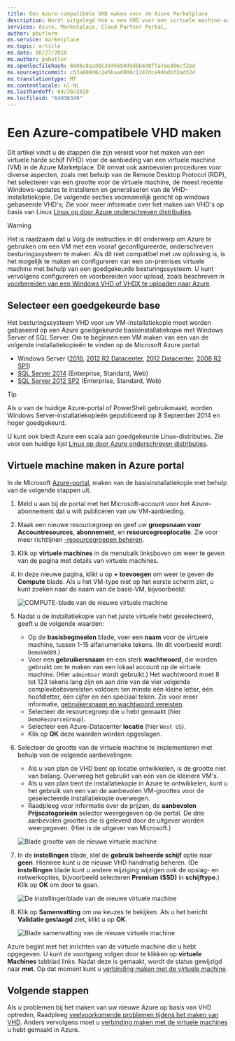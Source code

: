 ```yaml
---
title: Een Azure-compatibele VHD maken voor de Azure Marketplace
description: Wordt uitgelegd hoe u een VHD voor een virtuele machine-aanbieding maken in de Azure Marketplace.
services: Azure, Marketplace, Cloud Partner Portal,
author: pbutlerm
ms.service: marketplace
ms.topic: article
ms.date: 08/27/2018
ms.author: pabutler
ms.openlocfilehash: 6886c8a2ddc3345650d9dbb4d8ffa7eed86cf2bd
ms.sourcegitcommit: c53a800d6c2e5baad800c1247dce94bdbf2ad324
ms.translationtype: MT
ms.contentlocale: nl-NL
ms.lasthandoff: 04/30/2019
ms.locfileid: "64938349"
---
```

# <a name="create-an-azure-compatible-vhd"></a>Een Azure-compatibele VHD maken

Dit artikel vindt u de stappen die zijn vereist voor het maken van een virtuele harde schijf (VHD) voor de aanbieding van een virtuele machine (VM) in de Azure Marketplace.  Dit omvat ook aanbevolen procedures voor diverse aspecten, zoals met behulp van de Remote Desktop Protocol (RDP), het selecteren van een grootte voor de virtuele machine, de meest recente Windows-updates te installeren en generaliseren van de VHD-installatiekopie.  De volgende secties voornamelijk gericht op windows gebaseerde VHD's; Zie voor meer informatie over het maken van VHD's op basis van Linux [Linux op door Azure onderschreven distributies](../../../virtual-machines/linux/endorsed-distros.md). 

> [!WARNING]
> Het is raadzaam dat u Volg de instructies in dit onderwerp om Azure te gebruiken om een VM met een vooraf geconfigureerde, onderschreven besturingssysteem te maken.  Als dit niet compatibel met uw oplossing is, is het mogelijk te maken en configureren van een on-premises virtuele machine met behulp van een goedgekeurde besturingssysteem.  U kunt vervolgens configureren en voorbereiden voor upload, zoals beschreven in [voorbereiden van een Windows VHD of VHDX te uploaden naar Azure](https://docs.microsoft.com/azure/virtual-machines/windows/prepare-for-upload-vhd-image).


## <a name="select-an-approved-base"></a>Selecteer een goedgekeurde base
Het besturingssysteem VHD voor uw VM-installatiekopie moet worden gebaseerd op een Azure goedgekeurde basisinstallatiekopie met Windows Server of SQL Server.
Om te beginnen een VM maken van een van de volgende installatiekopieën te vinden op de Microsoft Azure portal:

-   Windows Server ([2016](https://www.microsoft.com/evalcenter/evaluate-windows-server-2016), [2012 R2 Datacenter](https://azure.microsoft.com/marketplace/partners/microsoft/windowsserver2012r2datacenter/), [2012 Datacenter](https://azure.microsoft.com/marketplace/partners/microsoft/windowsserver2012datacenter/), [2008 R2 SP1](https://azure.microsoft.com/marketplace/partners/microsoft/windowsserver2008r2sp1/))
-   [SQL Server 2014](https://docs.microsoft.com/azure/virtual-machines/windows/sql/virtual-machines-windows-sql-server-pricing-guidance) (Enterprise, Standard, Web)
-   [SQL Server 2012 SP2](https://docs.microsoft.com/azure/virtual-machines/windows/sql/virtual-machines-windows-sql-server-pricing-guidance) (Enterprise, Standard, Web)

> [!TIP]
> Als u van de huidige Azure-portal of PowerShell gebruikmaakt, worden Windows Server-installatiekopieën gepubliceerd op 8 September 2014 en hoger goedgekeurd.

U kunt ook biedt Azure een scala aan goedgekeurde Linux-distributies.  Zie voor een huidige lijst [Linux op door Azure onderschreven distributies](https://docs.microsoft.com/azure/virtual-machines/linux/endorsed-distros).


## <a name="create-vm-in-the-azure-portal"></a>Virtuele machine maken in Azure portal 

In de Microsoft [Azure-portal](https://ms.portal.azure.com/), maken van de basisinstallatiekopie met behulp van de volgende stappen uit.

1. Meld u aan bij de portal met het Microsoft-account voor het Azure-abonnement dat u wilt publiceren van uw VM-aanbieding.
2. Maak een nieuwe resourcegroep en geef uw **groepsnaam voor Accountresources**, **abonnement**, en **resourcegroeplocatie**.  Zie voor meer richtlijnen [-resourcegroepen beheren](https://docs.microsoft.com/azure/azure-resource-manager/resource-group-portal).
3. Klik op **virtuele machines** in de menubalk linksboven om weer te geven van de pagina met details van virtuele machines. 
4. In deze nieuwe pagina, klikt u op **+ toevoegen** om weer te geven de **Compute** blade.  Als u het VM-type niet op het eerste scherm ziet, u kunt zoeken naar de naam van de basis-VM, bijvoorbeeld:

    ![COMPUTE-blade van de nieuwe virtuele machine](./media/publishvm_014.png)

5. Nadat u de installatiekopie van het juiste virtuele hebt geselecteerd, geeft u de volgende waarden:
   * Op de **basisbeginselen** blade, voer een **naam** voor de virtuele machine, tussen 1-15 alfanumerieke tekens. (In dit voorbeeld wordt `DemoVm009`.)
   * Voer een **gebruikersnaam** en een sterk **wachtwoord**, die worden gebruikt om te maken van een lokaal account op de virtuele machine.  (Hier `adminUser` wordt gebruikt.)  Het wachtwoord moet 8 tot 123 tekens lang zijn en aan drie van de vier volgende complexiteitsvereisten voldoen: ten minste één kleine letter, één hoofdletter, één cijfer en één speciaal teken. Zie voor meer informatie, [gebruikersnaam en wachtwoord vereisten](https://docs.microsoft.com/azure/virtual-machines/virtual-machines-windows-faq#what-are-the-username-requirements-when-creating-a-vm).
   * Selecteer de resourcegroep die u hebt gemaakt (hier `DemoResourceGroup`).
   * Selecteer een Azure-Datacenter **locatie** (hier `West US`).
   * Klik op **OK** deze waarden worden opgeslagen. 

6. Selecteer de grootte van de virtuele machine te implementeren met behulp van de volgende aanbevelingen:
   * Als u van plan de VHD bent op locatie ontwikkelen, is de grootte niet van belang. Overweeg het gebruikt van een van de kleinere VM's.
   * Als u van plan bent de installatiekopie in Azure te ontwikkelen, kunt u het gebruik van een van de aanbevolen VM-groottes voor de geselecteerde installatiekopie overwegen.
   * Raadpleeg voor informatie over de prijzen, de **aanbevolen Prijscategorieën** selector weergegeven op de portal. De drie aanbevolen groottes die is geleverd door de uitgever worden weergegeven. (Hier is de uitgever van Microsoft.)

   ![Blade grootte van de nieuwe virtuele machine](./media/publishvm_015.png)

7. In de **instellingen** blade, stel de **gebruik beheerde schijf** optie naar **geen**.  Hiermee kunt u de nieuwe VHD handmatig beheren. (De **instellingen** blade kunt u andere wijziging wijzigen ook de opslag- en netwerkopties, bijvoorbeeld selecteren **Premium (SSD)** in **schijftype**.)  Klik op **OK** om door te gaan.

    ![De instellingenblade van de nieuwe virtuele machine](./media/publishvm_016.png)

8. Klik op **Samenvatting** om uw keuzes te bekijken. Als u het bericht **Validatie geslaagd** ziet, klikt u op **OK**.

    ![Blade samenvatting van de nieuwe virtuele machine](./media/publishvm_017.png)

Azure begint met het inrichten van de virtuele machine die u hebt opgegeven.  U kunt de voortgang volgen door te klikken op **virtuele Machines** tabblad links.  Nadat deze is gemaakt, wordt de status gewijzigd naar **met**.  Op dat moment kunt u [verbinding maken met de virtuele machine](./cpp-connect-vm.md).


## <a name="next-steps"></a>Volgende stappen

Als u problemen bij het maken van uw nieuwe Azure op basis van VHD optreden, Raadpleeg [veelvoorkomende problemen tijdens het maken van VHD](./cpp-common-vhd-creation-issues.md).  Anders vervolgens moet u [verbinding maken met de virtuele machines](./cpp-connect-vm.md) u hebt gemaakt in Azure. 
